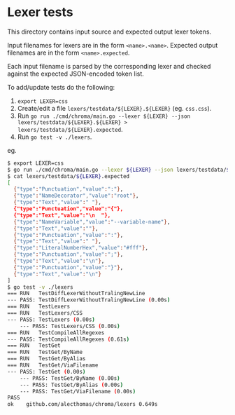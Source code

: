 # Lexer tests

This directory contains input source and expected output lexer tokens.

Input filenames for lexers are in the form `<name>.<name>`. Expected output filenames are in the form `<name>.expected`.

Each input filename is parsed by the corresponding lexer and checked against the expected JSON-encoded token list.


To add/update tests do the following:

1. `export LEXER=css`
1. Create/edit a file `lexers/testdata/${LEXER}.${LEXER}` (eg. `css.css`).
2. Run `go run ./cmd/chroma/main.go --lexer ${LEXER} --json lexers/testdata/${LEXER}.${LEXER} > lexers/testdata/${LEXER}.expected`.
3. Run `go test -v ./lexers`.


eg.

```bash
$ export LEXER=css
$ go run ./cmd/chroma/main.go --lexer ${LEXER} --json lexers/testdata/${LEXER}.${LEXER} > lexers/testdata/${LEXER}.expected
$ cat lexers/testdata/${LEXER}.expected
[
  {"type":"Punctuation","value":":"},
  {"type":"NameDecorator","value":"root"},
  {"type":"Text","value":" "},
  {"type":"Punctuation","value":"{"},
  {"type":"Text","value":"\n  "},
  {"type":"NameVariable","value":"--variable-name"},
  {"type":"Text","value":""},
  {"type":"Punctuation","value":":"},
  {"type":"Text","value":" "},
  {"type":"LiteralNumberHex","value":"#fff"},
  {"type":"Punctuation","value":";"},
  {"type":"Text","value":"\n"},
  {"type":"Punctuation","value":"}"},
  {"type":"Text","value":"\n"}
]
$ go test -v ./lexers
=== RUN   TestDiffLexerWithoutTralingNewLine
--- PASS: TestDiffLexerWithoutTralingNewLine (0.00s)
=== RUN   TestLexers
=== RUN   TestLexers/CSS
--- PASS: TestLexers (0.00s)
    --- PASS: TestLexers/CSS (0.00s)
=== RUN   TestCompileAllRegexes
--- PASS: TestCompileAllRegexes (0.61s)
=== RUN   TestGet
=== RUN   TestGet/ByName
=== RUN   TestGet/ByAlias
=== RUN   TestGet/ViaFilename
--- PASS: TestGet (0.00s)
    --- PASS: TestGet/ByName (0.00s)
    --- PASS: TestGet/ByAlias (0.00s)
    --- PASS: TestGet/ViaFilename (0.00s)
PASS
ok    github.com/alecthomas/chroma/lexers 0.649s
```

